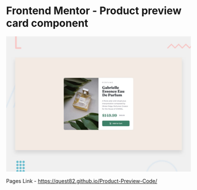 # Frontend Mentor - Product preview card component

![Design preview for the Product preview card component coding challenge](product-preview-card-component-main/design/desktop-preview.jpg)

Pages Link - https://quest82.github.io/Product-Preview-Code/ 

